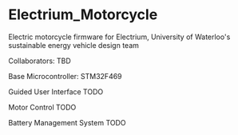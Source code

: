 # Electrium_Motorcycle
Electric motorcycle firmware for Electrium, University of Waterloo's sustainable energy vehicle design team

Collaborators: TBD

Base Microcontroller: STM32F469

Guided User Interface
TODO

Motor Control
TODO

Battery Management System
TODO
